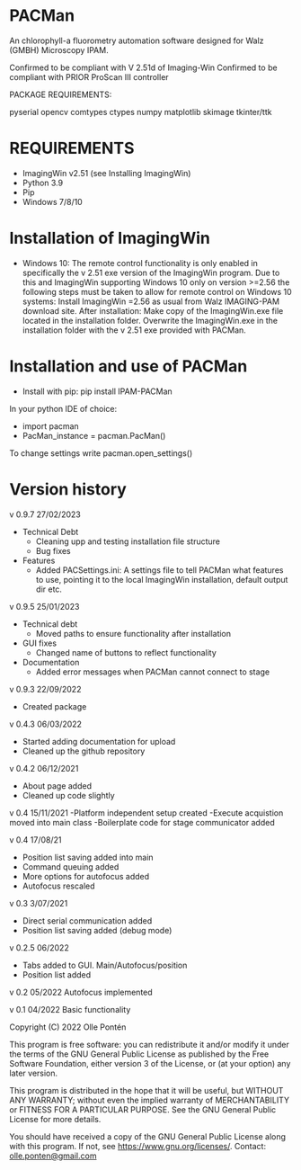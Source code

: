 # PACMan
An chlorophyll-a fluorometry automation software designed for Walz (GMBH) Microscopy IPAM.

Confirmed to be compliant with V 2.51d of Imaging-Win
Confirmed to be compliant with PRIOR ProScan III controller

PACKAGE REQUIREMENTS:

pyserial
opencv
comtypes
ctypes
numpy
matplotlib
skimage
tkinter/ttk

# REQUIREMENTS
- ImagingWin v2.51 (see Installing ImagingWin)
- Python 3.9
- Pip
- Windows 7/8/10


# Installation of ImagingWin
- Windows 10:
The remote control functionality is only enabled in specifically the v 2.51 exe version of the ImagingWin program. 
Due to this and ImagingWin supporting Windows 10 only on version >=2.56 the following steps must be taken to allow for remote control on Windows 10 systems: Install ImagingWin =2.56 as usual from Walz IMAGING-PAM download site. After installation: Make copy of the ImagingWin.exe file located in the installation folder. Overwrite the ImagingWin.exe in the installation folder with the v 2.51 exe provided with PACMan. 

# Installation and use of PACMan
- Install with pip: pip install IPAM-PACMan

In your python IDE of choice:
- import pacman
- PacMan_instance = pacman.PacMan()

To change settings write pacman.open_settings()

# Version history

v 0.9.7 27/02/2023
- Technical Debt
	- Cleaning upp and testing installation file structure
	- Bug fixes
- Features
	- Added PACSettings.ini: A settings file to tell PACMan what features to use, pointing it to the local ImagingWin installation, default output dir etc.

v 0.9.5 25/01/2023
- Technical debt
	- Moved paths to ensure functionality after installation
- GUI fixes
	- Changed name of buttons to reflect functionality
- Documentation
	- Added error messages when PACMan cannot connect to stage

v 0.9.3 22/09/2022
- Created package 

v 0.4.3 06/03/2022
- Started adding documentation for upload
- Cleaned up the github repository

v 0.4.2 06/12/2021
- About page added
- Cleaned up code slightly

v 0.4 15/11/2021
-Platform independent setup created
-Execute acquistion moved into main class
-Boilerplate code for stage communicator added

v 0.4 17/08/21
- Position list saving added into main
- Command queuing added
- More options for autofocus added
- Autofocus rescaled

v 0.3 3/07/2021
- Direct serial communication added
- Position list saving added (debug mode)

v 0.2.5 06/2022
- Tabs added to GUI. Main/Autofocus/position
- Position list added

v 0.2 05/2022
Autofocus implemented

v 0.1 04/2022
Basic functionality

Copyright (C) 2022  Olle Pontén

This program is free software: you can redistribute it and/or modify
it under the terms of the GNU General Public License as published by
the Free Software Foundation, either version 3 of the License, or
(at your option) any later version.

This program is distributed in the hope that it will be useful,
but WITHOUT ANY WARRANTY; without even the implied warranty of
MERCHANTABILITY or FITNESS FOR A PARTICULAR PURPOSE.  See the
GNU General Public License for more details.

You should have received a copy of the GNU General Public License
along with this program.  If not, see <https://www.gnu.org/licenses/>.
Contact: olle.ponten@gmail.com

